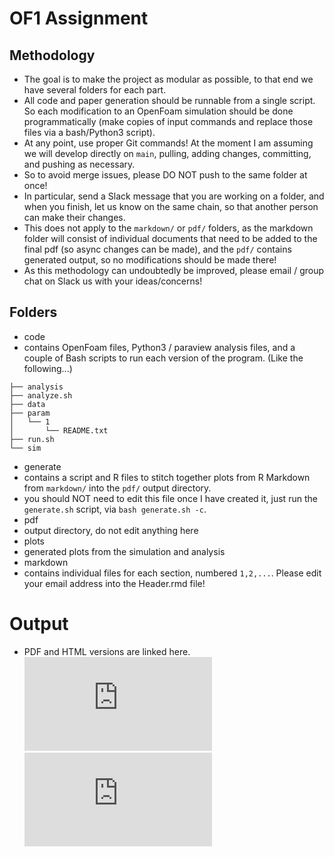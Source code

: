 # OF1 Assignment

## Methodology

 - The goal is to make the project as modular as possible, to that end we have several folders for each part.  
 - All code and paper generation should be runnable from a single script. So each modification to an OpenFoam simulation should be done programmatically (make copies of input commands and replace those files via a bash/Python3 script).  
 - At any point, use proper Git commands! At the moment I am assuming we will develop directly on `main`, pulling, adding changes, committing, and pushing as necessary.  
  - So to avoid merge issues, please DO NOT push to the same folder at once!  
  - In particular, send a Slack message that you are working on a folder, and when you finish, let us know on the same chain, so that another person can make their changes.  
  - This does not apply to the `markdown/` or `pdf/` folders, as the markdown folder will consist of individual documents that need to be added to the final pdf (so async changes can be made), and the `pdf/` contains generated output, so no modifications should be made there!  
 - As this methodology can undoubtedly be improved, please email / group chat on Slack us with your ideas/concerns!  

## Folders

- code  
 - contains OpenFoam files, Python3 / paraview analysis files, and a couple of Bash scripts to run each version of the program. (Like the following...)  
```
├── analysis
├── analyze.sh
├── data
├── param
│   └── 1
│       └── README.txt
├── run.sh
└── sim
```  
- generate  
 - contains a script and R files to stitch together plots from R Markdown from `markdown/` into the `pdf/` output directory.  
 - you should NOT need to edit this file once I have created it, just run the `generate.sh` script, via `bash generate.sh -c`.  
- pdf  
 - output directory, do not edit anything here  
- plots  
 - generated plots from the simulation and analysis  
- markdown  
 - contains individual files for each section, numbered `1,2,...`. Please edit your email address into the Header.rmd file! 
# Output  
 - PDF and HTML versions are linked here.  
 ![pdf](https://github.com/akhilsadam/coe347-group12/tree/main/1/pdf/article.pdf)
 ![html](https://github.com/akhilsadam/coe347-group12/tree/main/1/pdf/article.html)  



